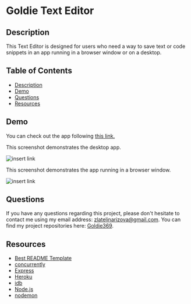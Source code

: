 # Goldie Text Editor

## Description

This Text Editor is designed for users who need a way to save text or code snippets in an app running in a browser window or on a desktop. 


## Table of Contents

  <ul>
    <li>
      <a href="#description">Description</a>
    </li>
    <li>
      <a href="#demo">Demo</a>
    </li>
    <li>
        <a href="#questions">Questions</a>
    </li>
    <li>
        <a href="#resources">Resources</a>
    </li>
  </ul>

  ## Demo

You can check out the app following [this link.]()

This screenshot demonstrates the desktop app.

![insert link]()

This screenshot demonstrates the app running in a browser window.

![insert link]()

## Questions

If you have any questions regarding this project, please don't hesitate to contact me using my email address: zlatelinarizova@gmail.com. You can find my project repositories here: [Goldie369](https://github.com/Goldie369/Text-Editor).


## Resources

- [Best README Template](https://github.com/othneildrew/Best-README-Template/blob/master/README.md)
- [concurrently](https://www.npmjs.com/package/concurrently)
- [Express](https://expressjs.com/)
- [Heroku](https://devcenter.heroku.com/)
- [idb](https://www.npmjs.com/package/idb)
- [Node.js](https://nodejs.org/en/)
- [nodemon](https://www.npmjs.com/package/nodemon)



